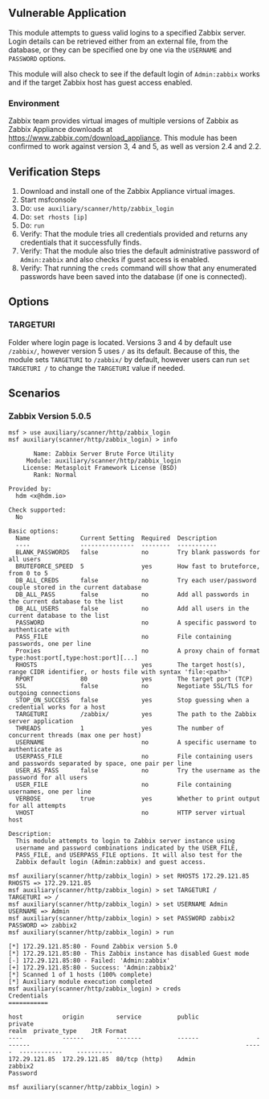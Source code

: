 ## Vulnerable Application

This module attempts to guess valid logins to a specified Zabbix server.
Login details can be retrieved either from an external file, from the database,
or they can be specified one by one via the `USERNAME` and `PASSWORD` options.

This module will also check to see if the default login of `Admin:zabbix` works
and if the target Zabbix host has guest access enabled.

### Environment

Zabbix team provides virtual images of multiple versions of Zabbix
as Zabbix Appliance downloads at https://www.zabbix.com/download_appliance.
This module has been confirmed to work against version 3, 4 and 5, as well as
version 2.4 and 2.2.

## Verification Steps

  1. Download and install one of the Zabbix Appliance virtual images.
  2. Start msfconsole
  3. Do: `use auxiliary/scanner/http/zabbix_login`
  4. Do: `set rhosts [ip]`
  5. Do: `run`
  6. Verify: That the module tries all credentials provided and returns any credentials that it successfully finds.
  7. Verify: That the module also tries the default administrative password of `Admin:zabbix` and also checks if guest access is enabled.
  8. Verify: That running the `creds` command will show that any enumerated passwords have been saved into the database (if one is connected).

## Options

  ### TARGETURI

  Folder where login page is located.  Versions 3 and 4 by default use `/zabbix/`,
  however version 5 uses `/` as its default. Because of this, the module sets
  `TARGETURI` to `/zabbix/` by default, however users can run `set TARGETURI /`
  to change the `TARGETURI` value if needed.

## Scenarios

### Zabbix Version 5.0.5

```
msf > use auxiliary/scanner/http/zabbix_login
msf auxiliary(scanner/http/zabbix_login) > info

       Name: Zabbix Server Brute Force Utility
     Module: auxiliary/scanner/http/zabbix_login
    License: Metasploit Framework License (BSD)
       Rank: Normal

Provided by:
  hdm <x@hdm.io>

Check supported:
  No

Basic options:
  Name              Current Setting  Required  Description
  ----              ---------------  --------  -----------
  BLANK_PASSWORDS   false            no        Try blank passwords for all users
  BRUTEFORCE_SPEED  5                yes       How fast to bruteforce, from 0 to 5
  DB_ALL_CREDS      false            no        Try each user/password couple stored in the current database
  DB_ALL_PASS       false            no        Add all passwords in the current database to the list
  DB_ALL_USERS      false            no        Add all users in the current database to the list
  PASSWORD                           no        A specific password to authenticate with
  PASS_FILE                          no        File containing passwords, one per line
  Proxies                            no        A proxy chain of format type:host:port[,type:host:port][...]
  RHOSTS                             yes       The target host(s), range CIDR identifier, or hosts file with syntax 'file:<path>'
  RPORT             80               yes       The target port (TCP)
  SSL               false            no        Negotiate SSL/TLS for outgoing connections
  STOP_ON_SUCCESS   false            yes       Stop guessing when a credential works for a host
  TARGETURI         /zabbix/         yes       The path to the Zabbix server application
  THREADS           1                yes       The number of concurrent threads (max one per host)
  USERNAME                           no        A specific username to authenticate as
  USERPASS_FILE                      no        File containing users and passwords separated by space, one pair per line
  USER_AS_PASS      false            no        Try the username as the password for all users
  USER_FILE                          no        File containing usernames, one per line
  VERBOSE           true             yes       Whether to print output for all attempts
  VHOST                              no        HTTP server virtual host

Description:
  This module attempts to login to Zabbix server instance using
  username and password combinations indicated by the USER_FILE,
  PASS_FILE, and USERPASS_FILE options. It will also test for the
  Zabbix default login (Admin:zabbix) and guest access.

msf auxiliary(scanner/http/zabbix_login) > set RHOSTS 172.29.121.85
RHOSTS => 172.29.121.85
msf auxiliary(scanner/http/zabbix_login) > set TARGETURI /
TARGETURI => /
msf auxiliary(scanner/http/zabbix_login) > set USERNAME Admin
USERNAME => Admin
msf auxiliary(scanner/http/zabbix_login) > set PASSWORD zabbix2
PASSWORD => zabbix2
msf auxiliary(scanner/http/zabbix_login) > run

[*] 172.29.121.85:80 - Found Zabbix version 5.0
[*] 172.29.121.85:80 - This Zabbix instance has disabled Guest mode
[-] 172.29.121.85:80 - Failed: 'Admin:zabbix'
[+] 172.29.121.85:80 - Success: 'Admin:zabbix2'
[*] Scanned 1 of 1 hosts (100% complete)
[*] Auxiliary module execution completed
msf auxiliary(scanner/http/zabbix_login) > creds
Credentials
===========

host           origin         service          public                private                                                            realm  private_type    JtR Format
----           ------         -------          ------                -------                                                            -----  ------------    ----------
172.29.121.85  172.29.121.85  80/tcp (http)    Admin                 zabbix2                                                                   Password

msf auxiliary(scanner/http/zabbix_login) >
```
